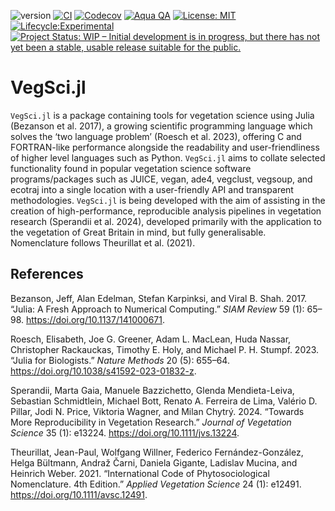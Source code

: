 

![version](https://img.shields.io/badge/version-0.1-blue)
[![CI](https://github.com/ZekeMarshall/VegSci.jl/actions/workflows/ci.yml/badge.svg?branch=main)](https://github.com/ZekeMarshall/VegSci.jl/actions/workflows/ci.yml?query=branch%3Amain)
[![Codecov](https://codecov.io/gh/ZekeMarshall/VegSci.jl/branch/main/graph/badge.svg)](https://codecov.io/gh/ZekeMarshall/VegSci.jl)
[![Aqua
QA](https://raw.githubusercontent.com/JuliaTesting/Aqua.jl/master/badge.svg)](https://github.com/ZekeMarshall/VegSci.jl)
[![License:
MIT](https://img.shields.io/badge/License-MIT-yellow.svg)](https://opensource.org/licenses/MIT)
[![Lifecycle:Experimental](https://img.shields.io/badge/Lifecycle-Experimental-339999.png)]()
[![Project Status: WIP – Initial development is in progress, but there
has not yet been a stable, usable release suitable for the
public.](https://www.repostatus.org/badges/latest/wip.svg)](https://www.repostatus.org/#wip)

# VegSci.jl

`VegSci.jl` is a package containing tools for vegetation science using
Julia (Bezanson et al. 2017), a growing scientific programming language
which solves the ‘two language problem’ (Roesch et al. 2023), offering C
and FORTRAN-like performance alongside the readability and
user-friendliness of higher level languages such as Python. `VegSci.jl`
aims to collate selected functionality found in popular vegetation
science software programs/packages such as JUICE, vegan, ade4, vegclust,
vegsoup, and ecotraj into a single location with a user-friendly API and
transparent methodologies. `VegSci.jl` is being developed with the aim
of assisting in the creation of high-performance, reproducible analysis
pipelines in vegetation research (Sperandii et al. 2024), developed
primarily with the application to the vegetation of Great Britain in
mind, but fully generalisable. Nomenclature follows Theurillat et al.
(2021).

## References

Bezanson, Jeff, Alan Edelman, Stefan Karpinksi, and Viral B. Shah. 2017.
“Julia: A Fresh Approach to Numerical Computing.” *SIAM Review* 59 (1):
65–98. <https://doi.org/10.1137/141000671>.

Roesch, Elisabeth, Joe G. Greener, Adam L. MacLean, Huda Nassar,
Christopher Rackauckas, Timothy E. Holy, and Michael P. H. Stumpf. 2023.
“Julia for Biologists.” *Nature Methods* 20 (5): 655–64.
<https://doi.org/10.1038/s41592-023-01832-z>.

Sperandii, Marta Gaia, Manuele Bazzichetto, Glenda Mendieta-Leiva,
Sebastian Schmidtlein, Michael Bott, Renato A. Ferreira de Lima, Valério
D. Pillar, Jodi N. Price, Viktoria Wagner, and Milan Chytrý. 2024.
“Towards More Reproducibility in Vegetation Research.” *Journal of
Vegetation Science* 35 (1): e13224. <https://doi.org/10.1111/jvs.13224>.

Theurillat, Jean-Paul, Wolfgang Willner, Federico Fernández-González,
Helga Bültmann, Andraž Čarni, Daniela Gigante, Ladislav Mucina, and
Heinrich Weber. 2021. “International Code of Phytosociological
Nomenclature. 4th Edition.” *Applied Vegetation Science* 24 (1): e12491.
<https://doi.org/10.1111/avsc.12491>.
